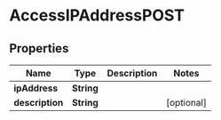 

# AccessIPAddressPOST


## Properties

Name | Type | Description | Notes
------------ | ------------- | ------------- | -------------
**ipAddress** | **String** |  | 
**description** | **String** |  |  [optional]



